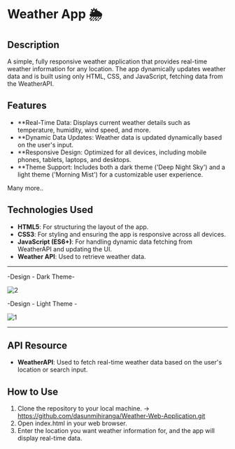 # Weather App 🌦️

## Description

A simple, fully responsive weather application that provides real-time weather information for any location. The app dynamically updates weather data and is built using only HTML, CSS, and JavaScript, fetching data from the WeatherAPI.


## Features

-   **Real-Time Data: Displays current weather details such as temperature, humidity, wind speed, and more.
-   **Dynamic Data Updates: Weather data is updated dynamically based on the user's input.
-   **Responsive Design: Optimized for all devices, including mobile phones, tablets, laptops, and desktops.
-   **Theme Support: Includes both a dark theme ('Deep Night Sky') and a light theme ('Morning Mist') for a customizable user experience.
  
 Many more..


## Technologies Used

-   **HTML5**: For structuring the layout of the app.
-   **CSS3**:  For styling and ensuring the app is responsive across all devices.
-   **JavaScript (ES6+)**: For handling dynamic data fetching from WeatherAPI and updating the UI.
-   **Weather API**: Used to retrieve weather data.

---

-Design - Dark Theme- 

![2](https://github.com/user-attachments/assets/08cdb4e3-703f-4f0b-a63b-c5165506ae04)

-Design - Light Theme -

![1](https://github.com/user-attachments/assets/a2069f81-7f49-4038-8325-28e292aa6d48)

---

## API Resource

-   **WeatherAPI**: Used to fetch real-time weather data based on the user's location or search input.


## How to Use

1. Clone the repository to your local machine. -> https://github.com/dasunmihiranga/Weather-Web-Application.git
2. Open index.html in your web browser.
3. Enter the location you want weather information for, and the app will display real-time data.




